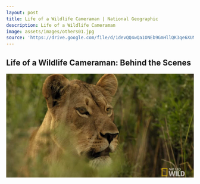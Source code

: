 ```yaml
---
layout: post
title: Life of a Wildlife Cameraman | National Geographic
description: Life of a Wildlife Cameraman
image: assets/images/others01.jpg
source: 'https://drive.google.com/file/d/1devQQ4wQa1ONEb9GmHllQK3qe6XUMU3o/view'
---
```

<h2> Life of a Wildlife Cameraman: Behind the Scenes </h2>

<a id="link" href="https://drive.google.com/file/d/1devQQ4wQa1ONEb9GmHllQK3qe6XUMU3o/view" target="_blank"><img src="/assets/images/others01.jpg"></a>

